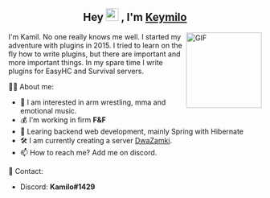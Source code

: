<h2 align="center">Hey <img src="https://media.giphy.com/media/hvRJCLFzcasrR4ia7z/giphy.gif" width="25px"> , I'm <a href="https://github.com/K3ymilo">Keymilo</a></h2>

<img align="right" height="150rem" alt="GIF" src="https://media.giphy.com/media/9rtpurjbqiqZXbBBet/giphy.gif" />

I'm Kamil. No one really knows me well. I started my adventure with plugins in 2015. I tried to learn on the fly how to write plugins, but there are important and more important things. In my spare time I write plugins for EasyHC and Survival servers.


👨‍💼 About me:
- 👀 I am interested in arm wrestling, mma and emotional music.
- 💰 I'm working in firm **F&F**
- 📖 Learing backend web development, mainly Spring with Hibernate
- 🛠️ I am currently creating a server [DwaZamki](https://twocastle.pl/).
- 📫 How to reach me? Add me on discord.

📨 Contact:
- Discord: **Kamilo#1429**

